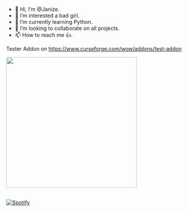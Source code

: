 - 👋 Hi, I’m @Janize.
- 👀 I’m interested a bad girl.
- 🌱 I’m currently learning Python.
- 💞️ I’m looking to collaborate on all projects.
- 📫 How to reach me 👍.


Tester Addon on https://www.curseforge.com/wow/addons/test-addon
<!---
Janize/Janize is a ✨ special ✨ repository because its `README.md` (this file) appears on your GitHub profile.
You can click the Preview link to take a look at your changes.
--->
[<img src="https://playsx.vercel.app/api/spotify-playing" alt="" width="350" />](https://open.spotify.com/user/31zivndcgbdsa4n7ldk4jtbbefd4)


<br> [![Spotify](https://playsx.vercel.app/api/spotify)](https://open.spotify.com/user/31zivndcgbdsa4n7ldk4jtbbefd4)
